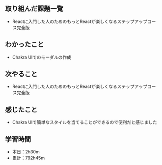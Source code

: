 ## 取り組んだ課題一覧
- Reactに入門した人のためのもっとReactが楽しくなるステップアップコース完全版
## わかったこと
- Chakra UIでのモーダルの作成
## 次やること
- Reactに入門した人のためのもっとReactが楽しくなるステップアップコース完全版
## 感じたこと
- Chakra UIで簡単なスタイルを当てることができるので便利だと感じました
## 学習時間
- 本日：2h30m
- 累計：792h45m
